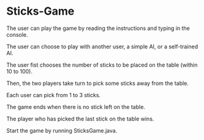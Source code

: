# Sticks-Game

The user can play the game by reading the instructions and typing in the console.

The user can choose to play with another user, a simple AI, or a self-trained AI.

The user fist chooses the number of sticks to be placed on the table (within 10 to 100).

Then, the two players take turn to pick some sticks away from the table.

Each user can pick from 1 to 3 sticks.

The game ends when there is no stick left on the table.

The player who has picked the last stick on the table wins.



Start the game by running SticksGame.java.
